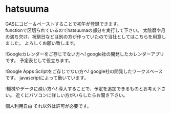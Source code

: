 # hatsuuma
GASにコピー＆ペーストすることで初午が登録できます。<br>
functionで区切られているのでhatsuumaの部分を実行して下さい。
太陰暦や月の満ち欠け、祝祭日などは別の方が作っていたので当社としてはこちらを用意しました。
よろしくお願い致します。

!Googleカレンダーをご存じでない方へ!
google社の開発したカレンダーアプリです。
予定表として役立ちます。

!Google Apps Scriptをご存じでない方へ!
google社の開発したワークスペースです。
javascriptによって動いています。

!機械やデータに疎い方へ!
導入することで、予定を追加できるものとお考え下さい。
近くにパソコンに詳しい方がいらしたらお聞き下さい。

個人利用自由
それ以外は許可が必要です。

